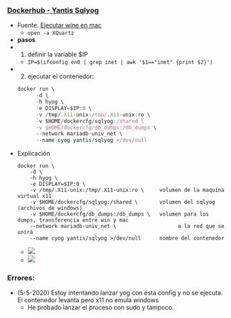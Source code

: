 ### [Dockerhub - Yantis Sqlyog](https://hub.docker.com/r/yantis/sqlyog/)
- Fuente. [Ejecutar wine en mac](https://sourabhbajaj.com/blog/2017/02/07/gui-applications-docker-mac/)
  - `open -a XQuartz`
- **pasos**
- 1. definir la variable $IP
  - `IP=$(ifconfig en0 | grep inet | awk '$1=="inet" {print $2}')`
- 2. ejecutar el contenedor:
  ```js
  docker run \
        -d \
        -h hyog \
        -e DISPLAY=$IP:0 \
        -v /tmp/.X11-unix:/tmp/.X11-unix:ro \
        -v $HOME/dockercfg/sqlyog:/shared \
        -v $HOME/dockercfg/db_dumps:/db_dumps \
        --network mariadb-univ_net \
        --name cyog yantis/sqlyog >/dev/null
  ```
- Explicación
  ```
  docker run \
      -d \
      -h hyog \
      -e DISPLAY=$IP:0 \
      -v /tmp/.X11-unix:/tmp/.X11-unix:ro \     volumen de la maquina virtual x11
      -v $HOME/dockercfg/sqlyog:/shared \       volumen del sqlyog (archivos de windows)
      -v $HOME/dockercfg/db_dumps:/db_dumps \   volumen para los dumps, transferencia entre win y mac
      --network mariadb-univ_net \                    a la red que se unirá
      --name cyog yantis/sqlyog >/dev/null      nombre del contenedor
  ```
  - ![](https://trello-attachments.s3.amazonaws.com/5e0520ef68ff3a22a9ce167b/1022x85/f5f3e1f611a1a538e86dc254951080b3/image.png)
  - ![](https://trello-attachments.s3.amazonaws.com/5e0520ef68ff3a22a9ce167b/1178x473/3fef1b05c6ceccbd52ea4324435e315a/image.png)

### Errores:
- (5-5-2020) Estoy intentando lanzar yog con esta config y no se ejecuta. El contenedor levanta pero x11 no emula windows
  - He probado lanzar el proceso con sudo y tampoco.